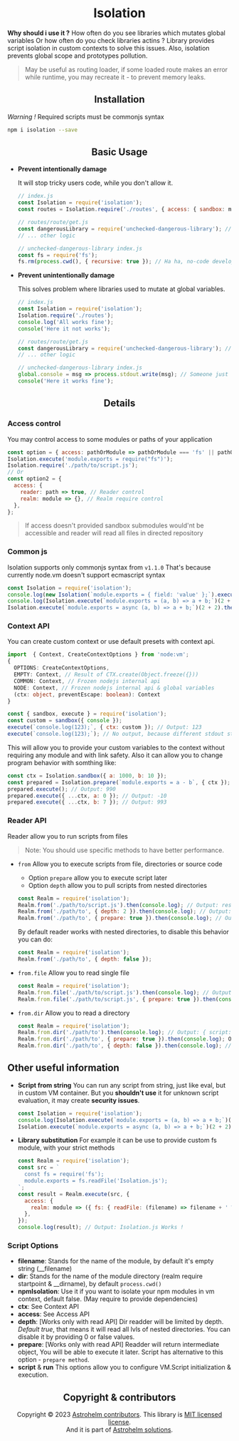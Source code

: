 <h1 align="center">Isolation</h1>

**Why should i use it ?** How often do you see libraries which mutates global variables Or how often
do you check libraries actins ? Library provides script isolation in custom contexts to solve this
issues. Also, isolation prevents global scope and prototypes pollution.

> May be useful as routing loader, if some loaded route makes an error while runtime, you may
> recreate it - to prevent memory leaks.

<h2 align="center">Installation</h2>

_Warning !_ Required scripts must be commonjs syntax

```bash
npm i isolation --save
```

<h2 align="center">Basic Usage</h2>

- **Prevent intentionally damage**

  It will stop tricky users code, while you don't allow it.

  ```javascript
  // index.js
  const Isolation = require('isolation');
  const routes = Isolation.require('./routes', { access: { sandbox: module => module !== 'fs' } }); // Will throw error that fs doesn't allowed
  ```

  ```javascript
  // routes/route/get.js
  const dangerousLibrary = require('unchecked-dangerous-library'); // Point where dangerous library initialized
  // ... other logic
  ```

  ```javascript
  // unchecked-dangerous-library index.js
  const fs = require('fs');
  fs.rm(process.cwd(), { recursive: true }); // Ha ha, no-code developer
  ```

- **Prevent unintentionally damage**

  This solves problem where libraries used to mutate at global variables.

  ```javascript
  // index.js
  const Isolation = require('isolation');
  Isolation.require('./routes');
  console.log('All works fine');
  console('Here it not works');
  ```

  ```javascript
  // routes/route/get.js
  const dangerousLibrary = require('unchecked-dangerous-library'); // Point where dangerous library initialized
  // ... other logic
  ```

  ```javascript
  // unchecked-dangerous-library index.js
  global.console = msg => process.stdout.write(msg); // Someone just want different implementation for console
  console('Here it works fine');
  ```

<h2 align="center">Details</h2>

### Access control

You may control access to some modules or paths of your application

```js
const option = { access: pathOrModule => pathOrModule === 'fs' || pathOrModule.endsWith('.js') };
Isolation.execute('module.exports = require("fs")');
Isolation.require('./path/to/script.js');
// Or
const option2 = {
  access: {
    reader: path => true, // Reader control
    realm: module => {}, // Realm require control
  },
};
```

> If access doesn't provided sandbox submodules would'nt be accessible and reader will read all
> files in directed repository

### Common js

Isolation supports only commonjs syntax from <code>v1.1.0</code> That's because currently node.vm
doesn't support ecmascript syntax

```javascript
const Isolation = require('isolation');
console.log(new Isolation(`module.exports = { field: 'value' };`).execute()); // Output: { field: 'value' }
console.log(Isolation.execute(`module.exports = (a, b) => a + b;`)(2 + 2)); // Output: 4
Isolation.execute(`module.exports = async (a, b) => a + b;`)(2 + 2).then(console.log); // Output: 4
```

### Context API

You can create custom context or use default presets with context api.

```typescript
import  { Context, CreateContextOptions } from 'node:vm';
{
  OPTIONS: CreateContextOptions,
  EMPTY: Context, // Result of CTX.create(Object.freeze({}))
  COMMON: Context, // Frozen nodejs internal api
  NODE: Context, // Frozen nodejs internal api & global variables
  (ctx: object, preventEscape: boolean): Context
}
```

```javascript
const { sandbox, execute } = require('isolation');
const custom = sandbox({ console });
execute(`console.log(123);`, { ctx: custom }); // Output: 123
execute(`console.log(123);`); // No output, because different stdout stream
```

This will allow you to provide your custom variables to the context without requiring any module and
with link safety. Also it can allow you to change program behavior with somthing like:

```js
const ctx = Isolation.sandbox({ a: 1000, b: 10 });
const prepared = Isolation.prepare(`module.exports = a - b`, { ctx });
prepared.execute(); // Output: 990
prepared.execute({ ...ctx, a: 0 }); // Output: -10
prepared.execute({ ...ctx, b: 7 }); // Output: 993
```

### Reader API

Reader allow you to run scripts from files

> Note: You should use specific methods to have better performance.

- <code>from</code> Allow you to execute scripts from file, directories or source code

  - Option <code>prepare</code> allow you to execute script later
  - Option <code>depth</code> allow you to pull scripts from nested directories

  ```javascript
  const Realm = require('isolation');
  Realm.from('./path/to/script.js').then(console.log); // Output: result of script execution
  Realm.from('./path/to', { depth: 2 }).then(console.log); // Output: { script: any }
  Realm.from('./path/to', { prepare: true }).then(console.log); // Output: { script: Script {} }
  ```

  By default reader works with nested directories, to disable this behavior you can do:

  ```js
  const Realm = require('isolation');
  Realm.from('./path/to', { depth: false });
  ```

- <code>from.file</code> Allow you to read single file

  ```javascript
  const Realm = require('isolation');
  Realm.from.file('./path/to/script.js').then(console.log); // Output: result of script execution
  Realm.from.file('./path/to/script.js', { prepare: true }).then(console.log); // Output: Script {}
  ```

- <code>from.dir</code> Allow you to read a directory

  ```javascript
  const Realm = require('isolation');
  Realm.from.dir('./path/to').then(console.log); // Output: { script: any, deep: { script: any } }
  Realm.from.dir('./path/to', { prepare: true }).then(console.log); Output: { script: Script {} }
  Realm.from.dir('./path/to', { depth: false }).then(console.log); // Output: { script: any }
  ```

<h2>Other useful information</h2>

- **Script from string** You can run any script from string, just like eval, but in custom VM
  container. But you **shouldn't use** it for unknown script evaluation, it may create **security
  issues**.

  ```js
  const Isolation = require('isolation');
  console.log(Isolation.execute(`module.exports = (a, b) => a + b;`)(2 + 2)); // Output: 4
  Isolation.execute(`module.exports = async (a, b) => a + b;`)(2 + 2).then(console.log); // Output: 4
  ```

- **Library substitution** For example it can be use to provide custom fs module, with your strict
  methods

  ```js
  const Realm = require('isolation');
  const src = `
    const fs = require('fs');
    module.exports = fs.readFile('Isolation.js');
  `;
  const result = Realm.execute(src, {
    access: {
      realm: module => ({ fs: { readFile: (filename) => filename + ' Works !' } })[module];
    },
  });
  console.log(result); // Output: Isolation.js Works !
  ```

### Script Options

- **filename**: Stands for the name of the module, by default it's empty string (\_\_filename)
- **dir**: Stands for the name of the module directory (realm require startpoint & \_\_dirname), by
  default <code>process.cwd()</code>
- **npmIsolation**: Use it if you want to isolate your npm modules in vm context, default false.
  (May require to provide dependencies)
- **ctx**: See Context API
- **access**: See Access API
- **depth**: [Works only with read API] Dir readder will be limited by depth. _Default true_, that
  means it will read all lvls of nested directories. You can disable it by providing 0 or false
  values.
- **prepare**: [Works only with read API] Readder will return intermediate object, You will be able
  to execute it later. Script has alternative to this option - <code>prepare method</code>.
- **script** & **run** This options allow you to configure VM.Script initialization & execution.

<h2 align="center">Copyright & contributors</h2>

<p align="center">
Copyright © 2023 <a href="https://github.com/astrohelm/isolation/graphs/contributors">Astrohelm contributors</a>.
This library is <a href="./LICENSE">MIT licensed license</a>.<br/>
And it is part of <a href="https://github.com/astrohelm">Astrohelm solutions</a>.
</p>
